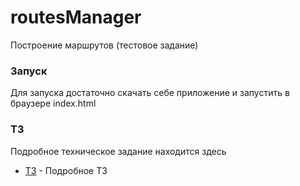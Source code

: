 # routesManager

Построение маршрутов (тестовое задание)

### Запуск

Для запуска достаточно скачать себе приложение и запустить в браузере index.html

### ТЗ

Подробное техническое задание находится здесь

* [ТЗ](http://www.dropwizard.io/1.0.2/docs/) - Подробное ТЗ
